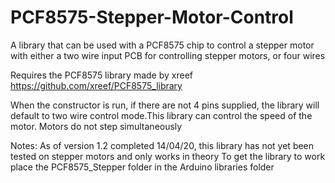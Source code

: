 # PCF8575-Stepper-Motor-Control
A library that can be used with a PCF8575 chip to control a stepper motor with either a two wire input PCB for controlling stepper motors, or four wires 

Requires the PCF8575 library made by xreef https://github.com/xreef/PCF8575_library

When the constructor is run, if there are not 4 pins supplied, the library will default to two wire control mode.This library can control the speed of the motor. Motors do not step simultaneously 

Notes: 
As of version 1.2 completed 14/04/20, this library has not yet been tested on stepper motors and only works in theory
To get the library to work place the PCF8575_Stepper folder in the Arduino libraries folder
